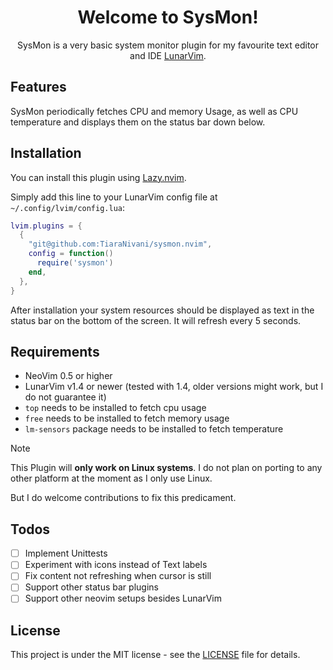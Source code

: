 <h1 align="center">
Welcome to SysMon!
</h1>

<p align="center">
SysMon is a very basic system monitor plugin for my favourite text editor and IDE <a href="github.com/Lunarvim/LunarVim">LunarVim</a>.
</p>

## Features

SysMon periodically fetches CPU and memory Usage, as well as CPU temperature and displays them on the status bar down
below.

## Installation

You can install this plugin using [Lazy.nvim](https://github.com/folke/lazy.nvim).

Simply add this line to your LunarVim config file at `~/.config/lvim/config.lua`:

```Lua
lvim.plugins = {
  {
    "git@github.com:TiaraNivani/sysmon.nvim",
    config = function()
      require('sysmon')
    end,
  },
}
```

After installation your system resources should be displayed as text in the status bar on the bottom of the screen.
It will refresh every 5 seconds.

## Requirements

- NeoVim 0.5 or higher
- LunarVim v1.4 or newer (tested with 1.4, older versions might work, but I do not guarantee it)
- `top` needs to be installed to fetch cpu usage
- `free` needs to be installed to fetch memory usage
- `lm-sensors` package needs to be installed to fetch temperature

> [!Note]
> This Plugin will **only work on Linux systems**.
> I do not plan on porting to any other platform at the moment as I only use Linux.
>
> But I do welcome contributions to fix this predicament.

## Todos

- [ ] Implement Unittests
- [ ] Experiment with icons instead of Text labels
- [ ] Fix content not refreshing when cursor is still
- [ ] Support other status bar plugins
- [ ] Support other neovim setups besides LunarVim

## License

This project is under the MIT license - see the [LICENSE](./LICENSE) file for details.
